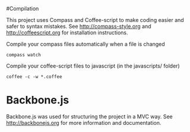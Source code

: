 #Compilation

This project uses Compass and Coffee-script to make coding easier and safer to syntax mistakes.
See <http://compass-style.org> and <http://coffeescript.org> for installation instructions.

Compile your compass files automatically when a file is changed
```
compass watch
```

Compile your coffee-script files to javascript (in the javascripts/ folder)
```
coffee -c -w *.coffee
```

# Backbone.js

Backbone.js was used for structuring the project in a MVC way.  See http://backbonejs.org for more information and documentation.